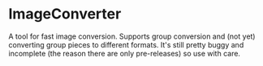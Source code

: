 # ImageConverter

A tool for fast image conversion. Supports group conversion and (not yet) converting group pieces to different formats.
It's still pretty buggy and incomplete (the reason there are only pre-releases) so use with care.
